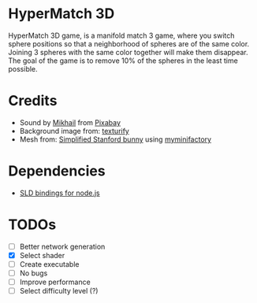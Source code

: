 # HyperMatch 3D

HyperMatch 3D game, is a manifold match 3 game, where you switch sphere positions so that a neighborhood of spheres are of the same color. Joining 3 spheres with the same color together will make them disappear. The goal of the game is to remove 10% of the spheres in the least time possible.   

# Credits

- Sound by <a href="https://pixabay.com/users/soundsforyou-4861230/?utm_source=link-attribution&utm_medium=referral&utm_campaign=music&utm_content=111405">Mikhail</a> from <a href="https://pixabay.com/sound-effects//?utm_source=link-attribution&utm_medium=referral&utm_campaign=music&utm_content=111405">Pixabay</a>
- Background image from: [texturify](https://texturify.com/stock-photo/green-park-bushes-10152.html)
- Mesh from: [Simplified Stanford bunny](https://graphics.stanford.edu/data/3Dscanrep/) using [myminifactory](https://myminifactory.github.io/Fast-Quadric-Mesh-Simplification/)

# Dependencies

- [SLD bindings for node.js](https://github.com/kmamal/node-sdl)

# TODOs

- [ ] Better network generation
- [X] Select shader
- [ ] Create executable
- [ ] No bugs
- [ ] Improve performance
- [ ] Select difficulty level (?)
